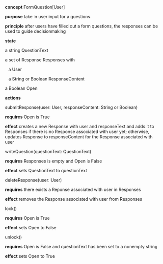 **concept** FormQuestion\[User\]

**purpose** take in user input for a questions

**principle** after users have filled out a form questions, the responses can be used to guide decisionmaking

**state**

a string QuestionText

a set of Response Responses with

&ensp; a User

&ensp; a String or Boolean ResponseContent

a Boolean Open

**actions**

submitResponse(user: User, responseContent: String or Boolean)

**requires** Open is True

**effect** creates a new Response with user and responseText and adds it to Responses if there is no Response associated with user yet; otherwise, updates Response to responseContent for the Response associated with user

writeQuestion(questionText: QuestionText)

**requires** Responses is empty and Open is False

**effect** sets QuestionText to questionText

deleteResponse(user: User)

**requires** there exists a Reponse associated with user in Responses

**effect** removes the Response associated with user from Responses

lock()

**requires** Open is True

**effect** sets Open to False

unlock()

**requires** Open is False and questionText has been set to a nonempty string

**effect** sets Open to True